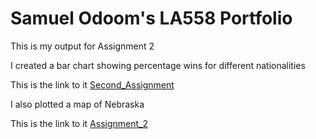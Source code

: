 # Samuel Odoom's LA558 Portfolio
This is my output for Assignment 2

I created a bar chart showing percentage wins for different nationalities


This is the link to it [Second_Assignment](Assignment_2/Assignment2Chart.jpeg)
 
I also plotted a map of Nebraska

This is the link to it [Assignment_2](Assignment_2/Nebraskaplot.jpeg)




